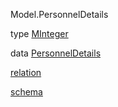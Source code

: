 Model.PersonnelDetails

type [MInteger](Model-PersonnelDetails.html#t:MInteger)

data [PersonnelDetails](Model-PersonnelDetails.html#t:PersonnelDetails)

[relation](Model-PersonnelDetails.html#v:relation)

[schema](Model-PersonnelDetails.html#v:schema)
